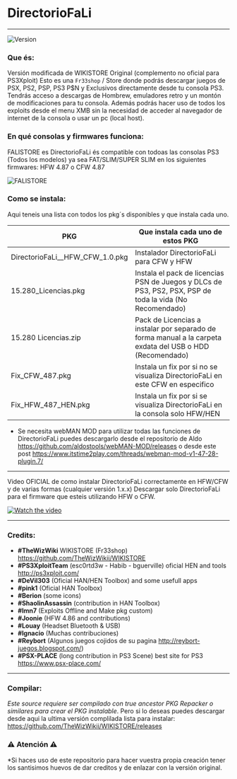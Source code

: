 # DirectorioFaLi 
---
![Version](https://img.shields.io/badge/version-1.0-brightgreen)

### Que és:

Versión modificada de WIKISTORE Original (complemento no oficial para PS3Xploit)
Esto es una `Fr33shop` / Store donde podrás descargar juegos de PSX, PS2, PSP, PS3 P$N y Exclusivos directamente desde tu consola PS3. Tendrás acceso a descargas de Hombrew, emuladores retro y un montón de modificaciones para tu consola. Además podrás hacer uso de todos los exploits desde el menu XMB sin la necesidad de acceder al navegador de internet de la consola o usar un pc (local host).

### En qué consolas y firmwares funciona:

FALISTORE es DirectorioFaLi és compatible con todoas las consolas PS3 (Todos los modelos) ya sea FAT/SLIM/SUPER SLIM en los
siguientes firmwares: HFW 4.87 o CFW 4.87  

![FALISTORE](https://imagizer.imageshack.com/img924/6597/OKdH2a.png)

### Como se instala:


Aqui teneis una lista con todos los pkg´s disponibles y que instala cada uno.


| PKG | Que instala cada uno de estos PKG |
| ------ | ------ |
| DirectorioFaLi__HFW_CFW_1.0.pkg | Instalador DirectorioFaLi para CFW y HFW |
| 15.280_Licencias.pkg | Instala el pack de licencias PSN de Juegos y DLCs de PS3, PS2, PSX, PSP de toda la vida (No Recomendado) |
| 15.280 Licencias.zip | Pack de Licencias a instalar por separado de forma manual a la carpeta exdata del USB o HDD (Recomendado) |
| Fix_CFW_487.pkg | Instala un fix por si no se visualiza DirectorioFaLi en este CFW en especifico |
| Fix_HFW_487_HEN.pkg | Instala un fix por si se visualiza DirectorioFaLi en la consola solo HFW/HEN |


- Se necesita webMAN MOD para utilizar todas las funciones de DirectorioFaLi puedes descargarlo desde el repositorio de Aldo https://github.com/aldostools/webMAN-MOD/releases o desde este post https://www.itstime2play.com/threads/webman-mod-v1-47-28-plugin.7/

---

Video OFICIAL de como instalar DirectorioFaLi correctamente en HFW/CFW y de varias formas (cualquier versión 1.x.x) Descargar solo DirectorioFaLi para el firmware que esteis utilizando HFW o CFW. 

[![Watch the video](https://imagizer.imageshack.com/img924/3514/i4q1ZW.png)](https://youtu.be/Fun_KCq8B5k)

---
### Credits:

- **#TheWizWiki** WIKISTORE (Fr33shop) https://github.com/TheWizWikii/WIKISTORE
- **#PS3XploitTeam** (esc0rtd3w - Habib - bguerville) oficial HEN and tools http://ps3xploit.com/
- **#DeVil303** (Oficial HAN/HEN Toolbox) and some usefull apps
- **#pink1** (Oficial HAN Toolbox)
- **#Berion** (some icons)
- **#ShaolinAssassin** (contribution in HAN Toolbox)
- **#lmn7** (Exploits Offline and Make pkg custom)
- **#Joonie** (HFW 4.86 and contributions)
- **#Louay** (Headset Bluetooth & USB)
- **#Ignacio** (Muchas contribuciones)
- **#Reybort** (Algunos juegos cojidos de su pagina http://reybort-juegos.blogspot.com/)
- **#PSX-PLACE** (long contribution in PS3 Scene) best site for PS3 https://www.psx-place.com/

---

### Compilar:

*Este source requiere ser compilado con true ancestor PKG Repacker o similares para crear el PKG instalable*. Pero si lo deseas puedes descargar desde aqui la ultima versión complilada lista para instalar: https://github.com/TheWizWikii/WIKISTORE/releases

### ⚠️ Atención ⚠️

*Si haces uso de este repositorio para hacer vuestra propia creación tener los santisimos huevos de dar creditos y de enlazar con la versión original.


